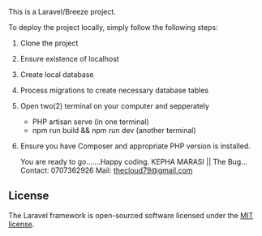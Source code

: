 This is a Laravel/Breeze project. 

To deploy the project locally, simply follow the following steps:

1. Clone the project
2. Ensure existence of  localhost
3. Create local database
4. Process migrations to create  necessary database tables
5. Open two(2) terminal  on your computer and sepperately
   - PHP artisan serve  (in one terminal)
   - npm run build  && npm  run dev (another terminal)
  
6. Ensure you have Composer and appropriate PHP version is installed. 

   You are ready to go.......Happy coding.
KEPHA MARASI || The Bug...
Contact: 0707362926
Mail: thecloud79@gmail.com 


## License

The Laravel framework is open-sourced software licensed under the [MIT license](https://opensource.org/licenses/MIT).

